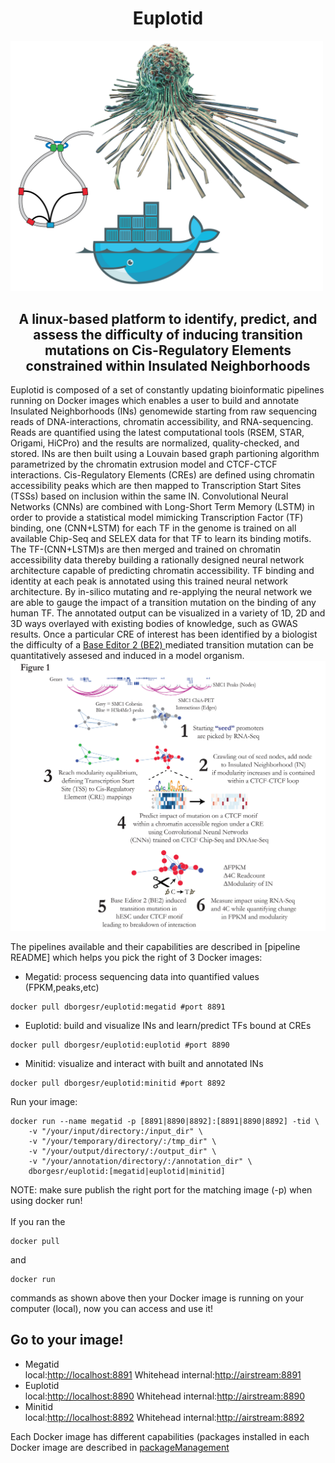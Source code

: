 
<h1><center>Euplotid</center></h1>
<img src="src/graphical_abstract.png" style="width: 500px;">
<h2><center> A linux-based platform to identify, predict, and assess the difficulty of inducing transition mutations on Cis-Regulatory Elements constrained within Insulated Neighborhoods </center></h2>
Euplotid is composed of a set of constantly updating bioinformatic pipelines running on Docker images which enables a user to build and annotate Insulated Neighborhoods (INs) genomewide starting from raw sequencing reads of DNA-interactions, chromatin accessibility, and RNA-sequencing. Reads are quantified using the latest computational tools (RSEM, STAR, Origami, HiCPro) and the results are normalized, quality-checked, and stored. INs are then built using a Louvain based graph partioning algorithm parametrized by the chromatin extrusion model and CTCF-CTCF interactions. Cis-Regulatory Elements (CREs) are defined using chromatin accessibility peaks which are then mapped to Transcription Start Sites (TSSs) based on inclusion within the same IN. Convolutional Neural Networks (CNNs) are combined with Long-Short Term Memory (LSTM) in order to provide a statistical model mimicking Transcription Factor (TF) binding, one (CNN+LSTM) for each TF in the genome is trained on all available Chip-Seq and SELEX data for that TF to learn its binding motifs. The TF-(CNN+LSTM)s are then merged and trained on chromatin accessibility data thereby building a rationally designed neural network architecture capable of predicting chromatin accessibility. TF binding and identity at each peak is annotated using this trained neural network architecture. By in-silico mutating and re-applying the neural network we are able to gauge the impact of a transition mutation on the binding of any human TF. The annotated output can be visualized in a variety of 1D, 2D and 3D ways overlayed with existing bodies of knowledge, such as GWAS results. Once a particular CRE of interest has been identified by a biologist the difficulty of a <a href="https://benchling.com/editor?utm_source=liu-mini-site&utm_medium=editor-note&utm_campaign=liu-base-edit#"> Base Editor 2 (BE2) </a> mediated transition mutation can be quantitatively assesed and induced in a model organism. 
<img src="src/fig1_overview.png" style="width: 5=800px;">

The pipelines available and their capabilities are described in [pipeline README] which helps you pick the right of 3 Docker images:
* Megatid: process sequencing data into quantified values (FPKM,peaks,etc)
~~~ 
docker pull dborgesr/euplotid:megatid #port 8891 
~~~
* Euplotid: build and visualize INs and learn/predict TFs bound at CREs
~~~
docker pull dborgesr/euplotid:euplotid #port 8890
~~~
* Minitid: visualize and interact with built and annotated INs
~~~
docker pull dborgesr/euplotid:minitid #port 8892
~~~

Run your image:<br>
~~~
docker run --name megatid -p [8891|8890|8892]:[8891|8890|8892] -tid \
	-v "/your/input/directory:/input_dir" \
	-v "/your/temporary/directory/:/tmp_dir" \
	-v "/your/output/directory/:/output_dir" \
	-v "/your/annotation/directory/:/annotation_dir" \
	dborgesr/euplotid:[megatid|euplotid|minitid]
~~~
NOTE: make sure publish the right port for the matching image (-p) when using docker run! <br><br>
If you ran the 
~~~
docker pull 
~~~ 
and 
~~~ 
docker run
~~~ 
commands as shown above then your Docker image is running on your computer (local), now you can access and use it!
## Go to your image!
* Megatid <br> local:[http://localhost:8891](http://localhost:8891) Whitehead internal:[http://airstream:8891](http://airstream:8891)
* Euplotid <br> local:[http://localhost:8890](http://localhost:8890) Whitehead internal:[http://airstream:8890](http://airstream:8890)
* Minitid <br> local:[http://localhost:8892](http://localhost:8892) Whitehead internal:[http://airstream:8892](http://airstream:8892)

Each Docker image has different capabilities (packages installed in each Docker image are described in [packageManagement](docs/packageManagement.md) 
